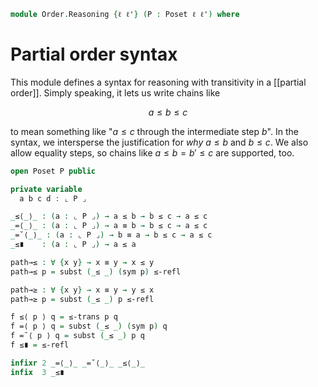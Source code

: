 <!--
```agda
open import Cat.Prelude

open import Order.Base
```
-->

```agda
module Order.Reasoning {ℓ ℓ'} (P : Poset ℓ ℓ') where
```

# Partial order syntax

This module defines a syntax for reasoning with transitivity in a
[[partial order]]. Simply speaking, it lets us write chains like

$$
a \le b \le c
$$

to mean something like "$a \le c$ through the intermediate step $b$". In
the syntax, we intersperse the justification for _why_ $a \le b$ and $b
\le c$. We also allow equality steps, so chains like $a \le b = b' \le
c$ are supported, too.

```agda
open Poset P public

private variable
  a b c d : ⌞ P ⌟

_≤⟨_⟩_ : (a : ⌞ P ⌟) → a ≤ b → b ≤ c → a ≤ c
_=⟨_⟩_ : (a : ⌞ P ⌟) → a ≡ b → b ≤ c → a ≤ c
_=˘⟨_⟩_ : (a : ⌞ P ⌟) → b ≡ a → b ≤ c → a ≤ c
_≤∎    : (a : ⌞ P ⌟) → a ≤ a

path→≤ : ∀ {x y} → x ≡ y → x ≤ y
path→≤ p = subst (_≤ _) (sym p) ≤-refl

path→≥ : ∀ {x y} → x ≡ y → y ≤ x
path→≥ p = subst (_≤ _) p ≤-refl

f ≤⟨ p ⟩ q = ≤-trans p q
f =⟨ p ⟩ q = subst (_≤ _) (sym p) q
f =˘⟨ p ⟩ q = subst (_≤ _) p q
f ≤∎ = ≤-refl

infixr 2 _=⟨_⟩_ _=˘⟨_⟩_ _≤⟨_⟩_
infix  3 _≤∎
```
